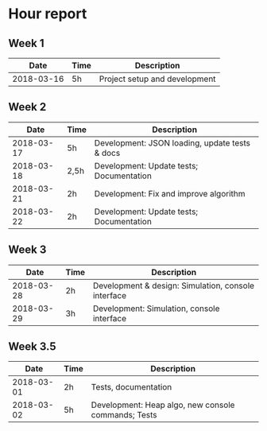 # Hour report

## Week 1

| Date       | Time | Description |
|------------|------|-------------|
| 2018-03-16 | 5h   | Project setup and development |

## Week 2

| Date       | Time | Description |
|------------|------|-------------|
| 2018-03-17 | 5h   | Development: JSON loading, update tests & docs    |
| 2018-03-18 | 2,5h | Development: Update tests; Documentation          |
| 2018-03-21 | 2h   | Development: Fix and improve algorithm            |
| 2018-03-22 | 2h   | Development: Update tests; Documentation          |

## Week 3
| Date       | Time | Description |
|------------|------|-------------|
| 2018-03-28 | 2h   | Development & design: Simulation, console interface   |
| 2018-03-29 | 3h   | Development: Simulation, console interface            |

## Week 3.5
| Date       | Time | Description |
|------------|------|-------------|
| 2018-03-01 | 2h   | Tests, documentation                                  |
| 2018-03-02 | 5h   | Development: Heap algo, new console commands; Tests   |

